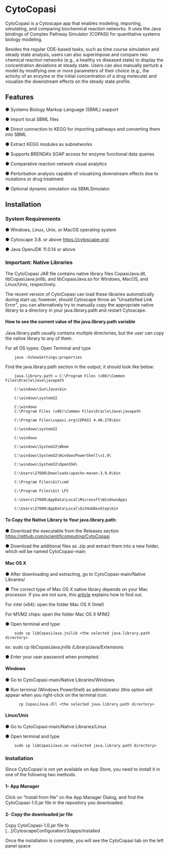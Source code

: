 # CytoCopasi

CytoCopasi is a Cytoscape app that enables modeling, importing, simulating, and comparing biochemical reaction networks. It uses the Java bindings of Complex Pathway Simulator (COPASI) for quantitative systems biology modeling. 

Besides the regular ODE-based tasks, such as time course simulation and steady state analysis, users can also superimpose and compare two chemical reaction networks (e.g., a healthy vs diseased state) to display the concentration deviations at steady state. Users can also manually perturb a model by modifying one or more parameters of their choice (e.g., the activity of an enzyme or the initial concentration of a drug molecule) and visualize the downstream effects on the steady state profile.

## Features

●	Systems Biology Markup Language (SBML) support

●	Import local SBML files

●	Direct connection to KEGG for importing pathways and converting them into SBML

●	Extract KEGG modules as subnetworks

●	Supports BRENDA’s SOAP access for enzyme functional data queries

●	Comparative reaction network visual analytics 

●	Perturbation analysis capable of visualizing downstream effects due to mutations or drug treatment

●	Optional dynamic simulation via SBMLSimulator

## Installation

### System Requirements

●	Windows, Linux, Unix, or MacOS operating system

●	Cytoscape 3.8. or above https://cytoscape.org/ 

●	Java OpenJDK 11.0.14 or above

### Important: Native Libraries

The CytoCopasi JAR file contains native library files CopasiJava.dll, libCopasiJava.jnilib, and libCopasiJava.so for Windows, MacOS, and Linux/Unix, respectively.

The recent version of CytoCopasi can load these libraries automatically during start up; however, should Cytoscape throw an "Unsatisfied Link Error", you can alternatively try to manually copy the appropriate native library to a directory in your java.library.path and restart Cytoscape.


#### How to see the current value of the java.library.path variable

Java.library.path usually contains multiple directories, but the user can copy the native library to any of them. 

For all OS types: Open Terminal and type

        java -XshowSettings:properties  

Find the java.library.path section in the output; it should look like below:

        java.library.path = C:\Program Files (x86)\Common Files\Oracle\Java\javapath

        C:\windows\Sun\Java\bin
        
        C:\windows\system32
        
        C:\windows
        C:\Program Files (x86)\Common Files\Oracle\Java\javapath
        
        C:\Program Files\copasi.org\COPASI 4.40.278\bin
        
        C:\windows\system32
        
        C:\windows
        
        C:\windows\System32\Wbem
        
        C:\windows\System32\WindowsPowerShell\v1.0\
        
        C:\windows\System32\OpenSSH\
        
        C:\Users\27608\Downloads\apache-maven-3.9.0\bin
        
        C:\Program Files\Git\cmd
        
        C:\Program Files\Git LFS
        
        C:\Users\27608\AppData\Local\Microsoft\WindowsApps
        
        C:\Users\27608\AppData\Local\GitHubDesktop\bin
 
#### To Copy the Native Library to Your java.library.path:
● Download the executable from the Releases section https://github.com/scientificomputing/CytoCopasi

● Download the additional files as .zip and extract them into a new folder, which will be named CytoCopasi-main


#### Mac OS X

● After downloading and extracting, go to CytoCopasi-main/Native Libraries/

● The correct type of Mac OS X native library depends on your Mac processor. If you are not sure, this [article](https://www.makeuseof.com/how-to-find-out-if-your-mac-uses-intel-or-apple-silicon/) explains how to find out.

   For intel (x64): open the folder Mac OS X (Intel)
   
   For M1/M2 chips: open the folder Mac OS X M1M2
   
● Open terminal and type:

        sudo cp libCopasiJava.jnilib <the selected java.library.path directory>
  ex: 
        sudo cp libCopasiJava.jnilib /Library/Java/Extensions
  
● Enter your user password when prompted.

#### Windows

● Go to CytoCopasi-main/Native Libraries/Windows

● Run terminal (Windows PowerShell) as administrator (this option will appear when you right-click on the terminal icon.

          cp CopasiJava.dll <the selected java.library.path directory>


#### Linux/Unix

● Go to CytoCopasi-main/Native Libraries/Linux

● Open terminal and type

        sudo cp libCopasiJava.so <selected java.library.path directory>


### Installation

Since CytoCopasi is not yet available on App Store, you need to install it in one of the following two methods.

#### 1-	App Manager

Click on “Install from file” on the App Manager Dialog, and find the CytoCopasi-1.0.jar file in the repository you downloaded.

#### 2-	Copy the downloaded jar file

Copy CytoCopasi-1.0.jar file to [...]/CytoscapeConfiguration/3/apps/installed

Once the installation is complete, you will see the CytoCopasi tab on the left panel space




